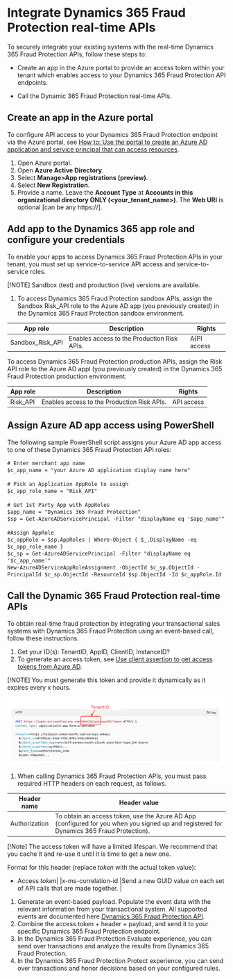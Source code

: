 # Integrate Dynamics 365 Fraud Protection real-time APIs

To securely integrate your existing systems with the real-time Dynamics 365 Fraud Protection APIs, follow these steps to:

- Create an app in the Azure portal to provide an access token within your tenant which enables access to your Dynamics 365 Fraud Protection API endpoints.

- Call the Dynamic 365 Fraud Protection real-time APIs.

## Create an app in the Azure portal

To configure API access to your Dynamics 365 Fraud Protection endpoint via the Azure portal, see [How to: Use the portal to create an Azure AD application and service principal that can access resources](https://docs.microsoft.com/azure/active-directory/develop/howto-create-service-principal-portal).

1.	Open Azure portal.
1.	Open **Azure Active Directory**.
1.	Select **Manage>App registrations (preview)**.
1.	Select **New Registration**.
1.	Provide a name. Leave the **Account Type** at **Accounts in this organizational directory ONLY (<your_tenant_name>)**. The **Web URI** is optional [can be any https://].

## Add app to the Dynamics 365 app role and configure your credentials

To enable your apps to access Dynamics 365 Fraud Protection APIs in your tenant, you must set up service-to-service API access and service-to-service roles.

[!NOTE] Sandbox (test) and production (live) versions are available.
    
1. To access Dynamics 365 Fraud Protection sandbox APIs, assign the Sandbox Risk_API role to the Azure AD app (you previously created) in the Dynamics 365 Fraud Protection sandbox environment.

|App role   |Description   |Rights   |
|---|---|---|
|Sandbox_Risk_API   |Enables access to the Production Risk APIs.   |A{PI access   |

To access Dynamics 365 Fraud Protection production APIs, assign the Risk API role to the Azure AD appl (you previously created) in the Dynamics 365 Fraud Protection production environment.

|App role   |Description   |Rights   |
|---|---|---|
|Risk_API   |Enables access to the Production Risk APIs.   |API access   |


## Assign Azure AD app access using PowerShell

The following sample PowerShell script assigns your Azure AD app access to one of these Dynamics 365 Fraud Protection API roles:

```# Enter merchant app name
# Enter merchant app name
$c_app_name = "your Azure AD application display name here"

# Pick an Application AppRole to assign
$c_app_role_name = "Risk_API"

# Get 1st Party App with AppRoles
$app_name = "Dynamics 365 Fraud Protection"
$sp = Get-AzureADServicePrincipal -Filter "displayName eq '$app_name'"

#Assign AppRole
$c_appRole = $sp.AppRoles | Where-Object { $_.DisplayName -eq $c_app_role_name }
$c_sp = Get-AzureADServicePrincipal -Filter "displayName eq '$c_app_name'"
New-AzureADServiceAppRoleAssignment -ObjectId $c_sp.ObjectId -PrincipalId $c_sp.ObjectId -ResourceId $sp.ObjectId -Id $c_appRole.Id
```

## Call the Dynamic 365 Fraud Protection real-time APIs

To obtain real-time fraud protection by integrating your transactional sales systems with Dynamics 365 Fraud Protection using an event-based call, follow these instructions.

1. Get your ID(s): TenantID, AppID, ClientID, InstanceID?
1. To generate an access token, see [Use client assertion to get access tokens from Azure AD](https://docs.microsoft.com/azure/architecture/multitenant-identity/client-assertion).

[!NOTE]   You must generate this token and provide it dynamically as it expires every x hours.

![integrate TenantID](media/integrate-apis-images/tenantID.png)

1.	When calling Dynamics 365 Fraud Protection APIs, you must pass required HTTP headers on each request, as follows.

| Header name  |Header value   |
|---|---|
|Authorization   |To obtain an access token, use the Azure AD App (configured for you when you signed up and registered for Dynamics 365 Fraud Protection).

[!Note]   The access token will have a limited lifespan. We recommend that you cache it and re-use it until it is time to get a new one.

Format for this header (replace *token* with the actual token value):

- Access *token*|
|x-ms-correlation-id   |Send a new GUID value on each set of API calls that are made together.   |

1.	Generate an event-based payload. Populate the event data with the relevant information from your transactional system. All supported events are documented here [Dynamics 365 Fraud Protection API](https://go.microsoft.com/fwlink/?linkid=2084942).
1.	Combine the access token + header + payload, and send it to your specific Dynamics 365 Fraud Protection endpoint.
1.	In the Dynamics 365 Fraud Protection Evaluate experience, you can send over transactions and analyze the results from Dynamics 365 Fraud Protection.
1.	In the Dynamics 365 Fraud Protection Protect experience, you can send over transactions and honor decisions based on your configured rules.


